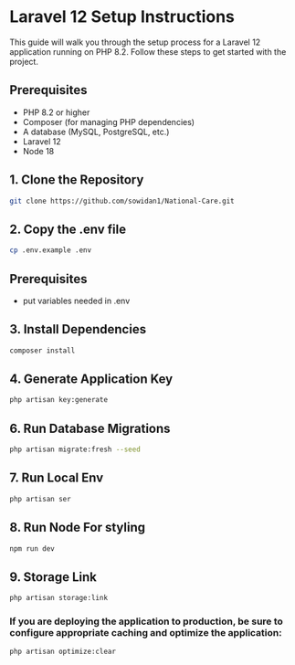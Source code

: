 # Laravel 12 Setup Instructions

This guide will walk you through the setup process for a Laravel 12 application running on PHP 8.2. Follow these steps to get started with the project.

## Prerequisites

- PHP 8.2 or higher
- Composer (for managing PHP dependencies)
- A database (MySQL, PostgreSQL, etc.)
- Laravel 12
- Node 18

## 1. Clone the Repository
```bash
git clone https://github.com/sowidan1/National-Care.git
```
## 2. Copy the .env file

```bash
cp .env.example .env
```

## Prerequisites
- put variables needed in .env

## 3. Install Dependencies
```bash
composer install
```
## 4. Generate Application Key
```bash
php artisan key:generate
```

## 6. Run Database Migrations
```bash
php artisan migrate:fresh --seed
```

## 7. Run Local Env
```bash
php artisan ser
```

## 8. Run Node For styling
```bash
npm run dev
```

## 9. Storage Link
```bash
php artisan storage:link
```

### If you are deploying the application to production, be sure to configure appropriate caching and optimize the application:
```bash
php artisan optimize:clear
